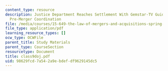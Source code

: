 ```yaml
---
content_type: resource
description: Justice Department Reaches Settlement With Gemstar-TV Guide For Illegal
  Pre-Merger Coordination
file: /media/courses/15-649-the-law-of-mergers-and-acquisitions-spring-2003/98629fcd7a542a9ebdefdf9629145dc5_class9doj.pdf
file_type: application/pdf
learning_resource_types: []
ocw_type: OCWFile
parent_title: Study Materials
parent_type: CourseSection
resourcetype: Document
title: class9doj.pdf
uid: 98629fcd-7a54-2a9e-bdef-df9629145dc5
---
```


